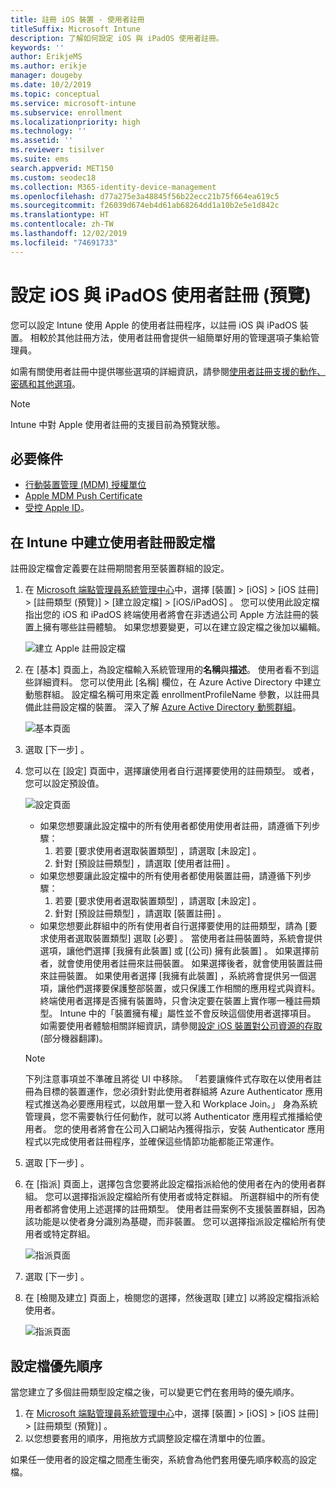 ```yaml
---
title: 註冊 iOS 裝置 - 使用者註冊
titleSuffix: Microsoft Intune
description: 了解如何設定 iOS 與 iPadOS 使用者註冊。
keywords: ''
author: ErikjeMS
ms.author: erikje
manager: dougeby
ms.date: 10/2/2019
ms.topic: conceptual
ms.service: microsoft-intune
ms.subservice: enrollment
ms.localizationpriority: high
ms.technology: ''
ms.assetid: ''
ms.reviewer: tisilver
ms.suite: ems
search.appverid: MET150
ms.custom: seodec18
ms.collection: M365-identity-device-management
ms.openlocfilehash: d77a275e3a48845f56b22ecc21b75f664ea619c5
ms.sourcegitcommit: f26039d674eb4d61ab68264dd1a10b2e5e1d842c
ms.translationtype: HT
ms.contentlocale: zh-TW
ms.lasthandoff: 12/02/2019
ms.locfileid: "74691733"
---
```

# <a name="set-up-ios-and-ipados-user-enrollment-preview"></a>設定 iOS 與 iPadOS 使用者註冊 (預覽)

您可以設定 Intune 使用 Apple 的使用者註冊程序，以註冊 iOS 與 iPadOS 裝置。 相較於其他註冊方法，使用者註冊會提供一組簡單好用的管理選項子集給管理員。

如需有關使用者註冊中提供哪些選項的詳細資訊，請參閱[使用者註冊支援的動作、密碼和其他選項](ios-user-enrollment-supported-actions.md)。

> [!NOTE]
> Intune 中對 Apple 使用者註冊的支援目前為預覽狀態。

## <a name="prerequisites"></a>必要條件
- [行動裝置管理 (MDM) 授權單位](../fundamentals/mdm-authority-set.md)
- [Apple MDM Push Certificate](apple-mdm-push-certificate-get.md)
- [受控 Apple ID](https://support.apple.com/guide/apple-business-manager/mdm1c9622977/web)。

## <a name="create-a-user-enrollment-profile-in-intune"></a>在 Intune 中建立使用者註冊設定檔

註冊設定檔會定義要在註冊期間套用至裝置群組的設定。 

1. 在 [Microsoft 端點管理員系統管理中心](https://go.microsoft.com/fwlink/?linkid=2109431)中，選擇 [裝置]   > [iOS]   > [iOS 註冊]   > [註冊類型 (預覽)]   > [建立設定檔]   > [iOS/iPadOS]  。 您可以使用此設定檔指出您的 iOS 和 iPadOS 終端使用者將會在非透過公司 Apple 方法註冊的裝置上擁有哪些註冊體驗。 如果您想要變更，可以在建立設定檔之後加以編輯。

    ![建立 Apple 註冊設定檔](./media/ios-user-enrollment/create-profile.png)

2. 在 [基本]  頁面上，為設定檔輸入系統管理用的**名稱**與**描述**。 使用者看不到這些詳細資料。 您可以使用此 [名稱]  欄位，在 Azure Active Directory 中建立動態群組。 設定檔名稱可用來定義 enrollmentProfileName 參數，以註冊具備此註冊設定檔的裝置。 深入了解 [Azure Active Directory 動態群組](https://docs.microsoft.com/azure/active-directory/active-directory-groups-dynamic-membership-azure-portal#rules-for-devices)。

    ![基本頁面](./media/ios-user-enrollment/basics-page.png)


3. 選取 [下一步]  。

4. 您可以在 [設定]  頁面中，選擇讓使用者自行選擇要使用的註冊類型。 或者，您可以設定預設值。

    ![設定頁面](./media/ios-user-enrollment/settings-page.png)

    - 如果您想要讓此設定檔中的所有使用者都使用使用者註冊，請遵循下列步驟：
        1. 若要 [要求使用者選取裝置類型]  ，請選取 [未設定]  。
        2. 針對 [預設註冊類型]  ，請選取 [使用者註冊]  。
    - 如果您想要讓此設定檔中的所有使用者都使用裝置註冊，請遵循下列步驟：
        1. 若要 [要求使用者選取裝置類型]  ，請選取 [未設定]  。
        2. 針對 [預設註冊類型]  ，請選取 [裝置註冊]  。
    - 如果您想要此群組中的所有使用者自行選擇要使用的註冊類型，請為 [要求使用者選取裝置類型]  選取 [必要]  。 當使用者註冊裝置時，系統會提供選項，讓他們選擇 [我擁有此裝置]  或 [(公司) 擁有此裝置]  。 如果選擇前者，就會使用使用者註冊來註冊裝置。 如果選擇後者，就會使用裝置註冊來註冊裝置。 如果使用者選擇 [我擁有此裝置]  ，系統將會提供另一個選項，讓他們選擇要保護整部裝置，或只保護工作相關的應用程式與資料。 終端使用者選擇是否擁有裝置時，只會決定要在裝置上實作哪一種註冊類型。 Intune 中的「裝置擁有權」屬性並不會反映這個使用者選擇項目。 如需要使用者體驗相關詳細資訊，請參閱[設定 iOS 裝置對公司資源的存取](https://docs.microsoft.com/intune-user-help/enroll-your-device-in-intune-ios) \(部分機器翻譯\)。
    
    > [!NOTE]
    > 下列注意事項並不準確且將從 UI 中移除。
    > 「若要讓條件式存取在以使用者註冊為目標的裝置運作，您必須針對此使用者群組將 Azure Authenticator 應用程式推送為必要應用程式，以啟用單一登入和 Workplace Join。」
    > 身為系統管理員，您不需要執行任何動作，就可以將 Authenticator 應用程式推播給使用者。 您的使用者將會在公司入口網站內獲得指示，安裝 Authenticator 應用程式以完成使用者註冊程序，並確保這些情節功能都能正常運作。

5. 選取 [下一步]  。

6. 在 [指派]  頁面上，選擇包含您要將此設定檔指派給他的使用者在內的使用者群組。 您可以選擇指派設定檔給所有使用者或特定群組。 所選群組中的所有使用者都將會使用上述選擇的註冊類型。 使用者註冊案例不支援裝置群組，因為該功能是以使者身分識別為基礎，而非裝置。 您可以選擇指派設定檔給所有使用者或特定群組。

    ![指派頁面](./media/ios-user-enrollment/assignments-page.png)

7. 選取 [下一步]  。

8. 在 [檢閱及建立]  頁面上，檢閱您的選擇，然後選取 [建立]  以將設定檔指派給使用者。

    ![指派頁面](./media/ios-user-enrollment/assignments-page.png)


## <a name="profile-priority"></a>設定檔優先順序

當您建立了多個註冊類型設定檔之後，可以變更它們在套用時的優先順序。

1. 在 [Microsoft 端點管理員系統管理中心](https://go.microsoft.com/fwlink/?linkid=2109431)中，選擇 [裝置]   > [iOS]   > [iOS 註冊]   > [註冊類型 (預覽)]  。
2. 以您想要套用的順序，用拖放方式調整設定檔在清單中的位置。

如果任一使用者的設定檔之間產生衝突，系統會為他們套用優先順序較高的設定檔。


